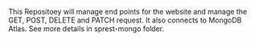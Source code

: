 This Repositoey will manage end points for the website and manage the GET, POST, DELETE and PATCH request. It also connects to MongoDB Atlas. See more details in sprest-mongo folder.